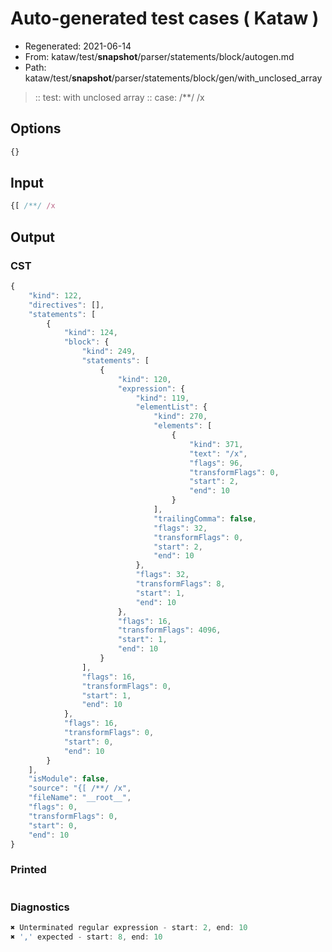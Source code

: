 # Auto-generated test cases ( Kataw )
- Regenerated: 2021-06-14
- From: kataw/test/__snapshot__/parser/statements/block/autogen.md
- Path: kataw/test/__snapshot__/parser/statements/block/gen/with_unclosed_array
> :: test: with unclosed array
> :: case: /**/ /x
## Options

`````js
{}
`````
## Input

`````js
{[ /**/ /x
`````
## Output

### CST

```javascript
{
    "kind": 122,
    "directives": [],
    "statements": [
        {
            "kind": 124,
            "block": {
                "kind": 249,
                "statements": [
                    {
                        "kind": 120,
                        "expression": {
                            "kind": 119,
                            "elementList": {
                                "kind": 270,
                                "elements": [
                                    {
                                        "kind": 371,
                                        "text": "/x",
                                        "flags": 96,
                                        "transformFlags": 0,
                                        "start": 2,
                                        "end": 10
                                    }
                                ],
                                "trailingComma": false,
                                "flags": 32,
                                "transformFlags": 0,
                                "start": 2,
                                "end": 10
                            },
                            "flags": 32,
                            "transformFlags": 8,
                            "start": 1,
                            "end": 10
                        },
                        "flags": 16,
                        "transformFlags": 4096,
                        "start": 1,
                        "end": 10
                    }
                ],
                "flags": 16,
                "transformFlags": 0,
                "start": 1,
                "end": 10
            },
            "flags": 16,
            "transformFlags": 0,
            "start": 0,
            "end": 10
        }
    ],
    "isModule": false,
    "source": "{[ /**/ /x",
    "fileName": "__root__",
    "flags": 0,
    "transformFlags": 0,
    "start": 0,
    "end": 10
}
```

### Printed

```javascript

```

### Diagnostics

```javascript
✖ Unterminated regular expression - start: 2, end: 10
✖ ',' expected - start: 8, end: 10

```

